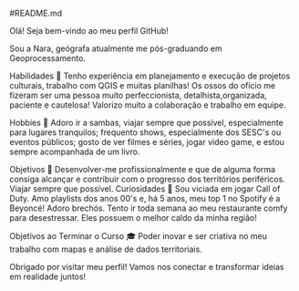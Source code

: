 #README.md

Olá! 
Seja bem-vindo ao meu perfil GitHub!

Sou a Nara, geógrafa atualmente me pós-graduando em Geoprocessamento.

Habilidades 💼
Tenho experiência em planejamento e execução de projetos culturais, trabalho com QGIS e muitas planilhas! 
Os ossos do ofício me fizeram ser uma pessoa muito perfeccionista, detalhista,organizada, paciente e cautelosa!
Valorizo muito a colaboração e trabalho em equipe.

Hobbies 🎉
Adoro ir a sambas, viajar sempre que possível, especialmente para lugares tranquilos; frequento shows, especialmente dos SESC's ou eventos públicos; gosto de ver filmes e séries, jogar video game, e estou sempre acompanhada de um livro.

Objetivos 🎯
Desenvolver-me profissionalmente e que de alguma forma consiga alcançar e contribuir com o progresso dos territórios periféricos.
Viajar sempre que possível.
Curiosidades 🎉
Sou viciada em jogar Call of Duty.
Amo playlists dos anos 00's e, há 5 anos, meu top 1 no Spotify é a Beyoncé!
Adoro brechós.
Tento ir toda semana ao meu restaurante comfy para desestressar. Eles possuem o melhor caldo da minha região!

Objetivos ao Terminar o Curso 🎓
Poder inovar e ser criativa no meu trabalho com mapas e análise de dados territoriais.


Obrigado por visitar meu perfil! 
Vamos nos conectar e transformar ideias em realidade juntos!



